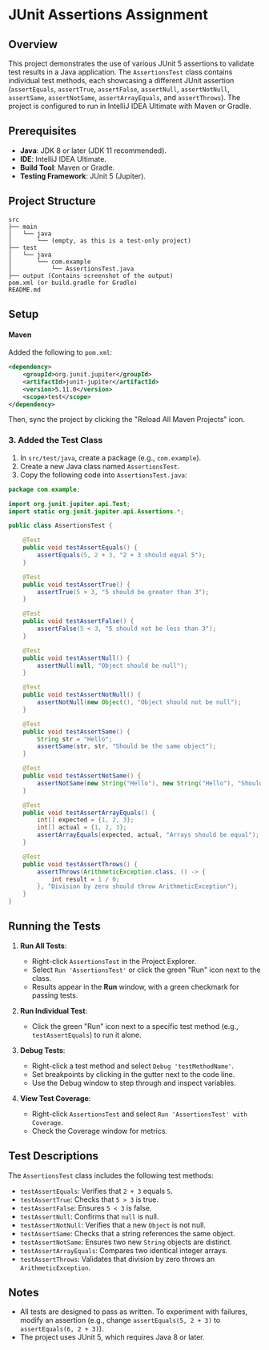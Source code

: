 # JUnit Assertions Assignment

## Overview
This project demonstrates the use of various JUnit 5 assertions to validate test results in a Java application. The `AssertionsTest` class contains individual test methods, each showcasing a different JUnit assertion (`assertEquals`, `assertTrue`, `assertFalse`, `assertNull`, `assertNotNull`, `assertSame`, `assertNotSame`, `assertArrayEquals`, and `assertThrows`). The project is configured to run in IntelliJ IDEA Ultimate with Maven or Gradle.

## Prerequisites
- **Java**: JDK 8 or later (JDK 11 recommended).
- **IDE**: IntelliJ IDEA Ultimate.
- **Build Tool**: Maven or Gradle.
- **Testing Framework**: JUnit 5 (Jupiter).

## Project Structure
```
src
├── main
│   └── java
│       └── (empty, as this is a test-only project)
├── test
│   └── java
│       └── com.example
│           └── AssertionsTest.java
├── output (Contains screenshot of the output)
pom.xml (or build.gradle for Gradle)
README.md
```

## Setup 

#### Maven
Added the following to `pom.xml`:
```xml
<dependency>
    <groupId>org.junit.jupiter</groupId>
    <artifactId>junit-jupiter</artifactId>
    <version>5.11.0</version>
    <scope>test</scope>
</dependency>
```
Then, sync the project by clicking the "Reload All Maven Projects" icon.


### 3. Added the Test Class
1. In `src/test/java`, create a package (e.g., `com.example`).
2. Create a new Java class named `AssertionsTest`.
3. Copy the following code into `AssertionsTest.java`:

```java
package com.example;

import org.junit.jupiter.api.Test;
import static org.junit.jupiter.api.Assertions.*;

public class AssertionsTest {

    @Test
    public void testAssertEquals() {
        assertEquals(5, 2 + 3, "2 + 3 should equal 5");
    }

    @Test
    public void testAssertTrue() {
        assertTrue(5 > 3, "5 should be greater than 3");
    }

    @Test
    public void testAssertFalse() {
        assertFalse(5 < 3, "5 should not be less than 3");
    }

    @Test
    public void testAssertNull() {
        assertNull(null, "Object should be null");
    }

    @Test
    public void testAssertNotNull() {
        assertNotNull(new Object(), "Object should not be null");
    }

    @Test
    public void testAssertSame() {
        String str = "Hello";
        assertSame(str, str, "Should be the same object");
    }

    @Test
    public void testAssertNotSame() {
        assertNotSame(new String("Hello"), new String("Hello"), "Should be different objects");
    }

    @Test
    public void testAssertArrayEquals() {
        int[] expected = {1, 2, 3};
        int[] actual = {1, 2, 3};
        assertArrayEquals(expected, actual, "Arrays should be equal");
    }

    @Test
    public void testAssertThrows() {
        assertThrows(ArithmeticException.class, () -> {
            int result = 1 / 0;
        }, "Division by zero should throw ArithmeticException");
    }
}
```

## Running the Tests
1. **Run All Tests**:
   - Right-click `AssertionsTest` in the Project Explorer.
   - Select `Run 'AssertionsTest'` or click the green "Run" icon next to the class.
   - Results appear in the **Run** window, with a green checkmark for passing tests.

2. **Run Individual Test**:
   - Click the green "Run" icon next to a specific test method (e.g., `testAssertEquals`) to run it alone.

3. **Debug Tests**:
   - Right-click a test method and select `Debug 'testMethodName'`.
   - Set breakpoints by clicking in the gutter next to the code line.
   - Use the Debug window to step through and inspect variables.

4. **View Test Coverage**:
   - Right-click `AssertionsTest` and select `Run 'AssertionsTest' with Coverage`.
   - Check the Coverage window for metrics.

## Test Descriptions
The `AssertionsTest` class includes the following test methods:
- `testAssertEquals`: Verifies that `2 + 3` equals `5`.
- `testAssertTrue`: Checks that `5 > 3` is true.
- `testAssertFalse`: Ensures `5 < 3` is false.
- `testAssertNull`: Confirms that `null` is null.
- `testAssertNotNull`: Verifies that a new `Object` is not null.
- `testAssertSame`: Checks that a string references the same object.
- `testAssertNotSame`: Ensures two new `String` objects are distinct.
- `testAssertArrayEquals`: Compares two identical integer arrays.
- `testAssertThrows`: Validates that division by zero throws an `ArithmeticException`.



## Notes
- All tests are designed to pass as written. To experiment with failures, modify an assertion (e.g., change `assertEquals(5, 2 + 3)` to `assertEquals(6, 2 + 3)`).
- The project uses JUnit 5, which requires Java 8 or later.

